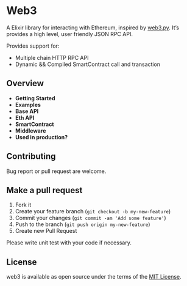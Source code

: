 # Web3

A Elixir library for interacting with Ethereum, inspired by [web3.py](https://github.com/ethereum/web3.py). It’s provides a high level, user friendly JSON RPC API.

Provides support for:

- Multiple chain HTTP RPC API
- Dynamic && Compiled SmartContract call and transaction

## Overview

- **Getting Started**
- **Examples**
- **Base API**
- **Eth API**
- **SmartContract**
- **Middleware**
- **Used in production?**

## **Contributing**

Bug report or pull request are welcome.

## **Make a pull request**

1. Fork it
2. Create your feature branch (`git checkout -b my-new-feature`)
3. Commit your changes (`git commit -am 'Add some feature'`)
4. Push to the branch (`git push origin my-new-feature`)
5. Create new Pull Request

Please write unit test with your code if necessary.

## **License**

web3 is available as open source under the terms of the [MIT License](http://opensource.org/licenses/MIT).
